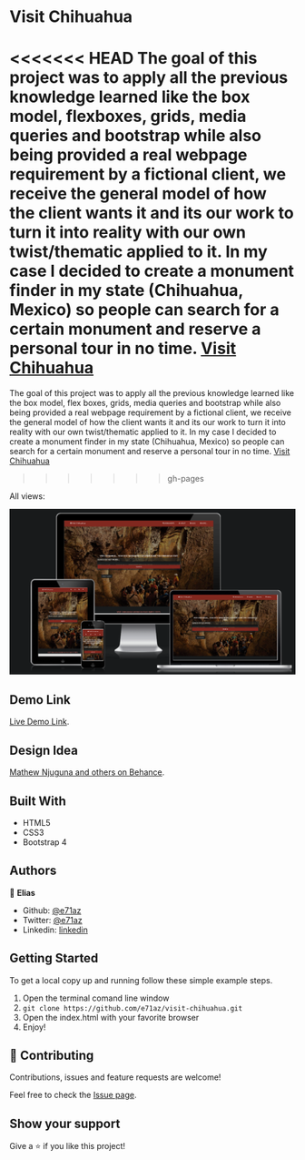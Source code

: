 # Visit Chihuahua

<<<<<<< HEAD
The goal of this project was to apply all the previous knowledge learned like the box model, flexboxes, grids, media queries and bootstrap while also being provided a real webpage requirement by a fictional client, we receive the general model of how the client wants it and its our work to turn it into reality with our own twist/thematic applied to it. In my case I decided to create a monument finder in my state (Chihuahua, Mexico) so people can search for a certain monument and reserve a personal tour in no time. [Visit Chihuahua](https://e71az.github.io/visit-chihuahua/)
=======
The goal of this project was to apply all the previous knowledge learned like the box model, flex boxes, grids, media queries and bootstrap while also being provided a real webpage requirement by a fictional client, we receive the general model of how the client wants it and its our work to turn it into reality with our own twist/thematic applied to it. In my case I decided to create a monument finder in my state (Chihuahua, Mexico) so people can search for a certain monument and reserve a personal tour in no time. [Visit Chihuahua](https://e71az.github.io/visit-chihuahua/)
>>>>>>> gh-pages

All views:

![screenshot](./images/all-views.png)

## Demo Link

[Live Demo Link](https://e71az.github.io/visit-chihuahua/).

## Design Idea

[Mathew Njuguna and others on Behance](https://www.behance.net/mathewnjuguna).

## Built With

- HTML5
- CSS3
- Bootstrap 4

## Authors

👤 **Elias**

- Github: [@e71az](https://github.com/e71az)
- Twitter: [@e71az](https://twitter.com/e71az)
- Linkedin: [linkedin](https://www.linkedin.com/in/elias-casta%C3%B1eda-17a771115/)

## Getting Started

To get a local copy up and running follow these simple example steps.

1. Open the terminal comand line window
2. `git clone https://github.com/e71az/visit-chihuahua.git`
3. Open the index.html with your favorite browser
4. Enjoy!

## 🤝 Contributing

Contributions, issues and feature requests are welcome!

Feel free to check the [Issue page](https://github.com/e71az/visit-chihuahua/issues).

## Show your support

Give a ⭐️ if you like this project!
